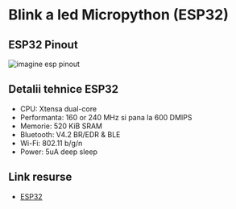 # Blink a led Micropython (ESP32)

## ESP32 Pinout
![imagine esp pinout](https://docs.espressif.com/projects/esp-idf/en/latest/esp32/_images/esp32-devkitC-v4-pinout.png)

## Detalii tehnice ESP32
- CPU: Xtensa dual-core
- Performanta: 160 or 240 MHz si pana la 600 DMIPS
- Memorie: 520 KiB SRAM
- Bluetooth: V4.2 BR/EDR & BLE
- Wi-Fi: 802.11 b/g/n
- Power: 5uA deep sleep

## Link resurse
- [ESP32](https://www.xab3.ro/produse/esp32-devkit-wh)
